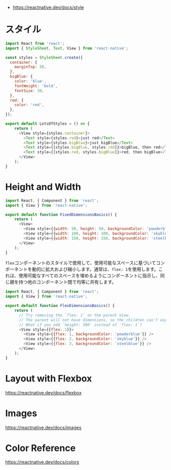  - https://reactnative.dev/docs/style


# スタイル
```js
import React from 'react';
import { StyleSheet, Text, View } from 'react-native';

const styles = StyleSheet.create({
  container: {
    marginTop: 50,
  },
  bigBlue: {
    color: 'blue',
    fontWeight: 'bold',
    fontSize: 30,
  },
  red: {
    color: 'red',
  },
});

export default LotsOfStyles = () => {
    return (
      <View style={styles.container}>
        <Text style={styles.red}>just red</Text>
        <Text style={styles.bigBlue}>just bigBlue</Text>
        <Text style={[styles.bigBlue, styles.red]}>bigBlue, then red</Text>
        <Text style={[styles.red, styles.bigBlue]}>red, then bigBlue</Text>
      </View>
    );
}
```

# Height and Width
```js
import React, { Component } from 'react';
import { View } from 'react-native';

export default function FixedDimensionsBasics() {
    return (
      <View>
        <View style={{width: 50, height: 50, backgroundColor: 'powderblue'}} />
        <View style={{width: 100, height: 100, backgroundColor: 'skyblue'}} />
        <View style={{width: 150, height: 150, backgroundColor: 'steelblue'}} />
      </View>
    );
}
```

`flex`コンポーネントのスタイルで使用して、使用可能なスペースに基づいてコンポーネントを動的に拡大および縮小します。通常は、`flex: 1`を使用します。これは、使用可能なすべてのスペースを埋めるようにコンポーネントに指示し、同じ親を持つ他のコンポーネント間で均等に共有します。
```js
import React, { Component } from 'react';
import { View } from 'react-native';

export default function FlexDimensionsBasics() {
    return (
      // Try removing the `flex: 1` on the parent View.
      // The parent will not have dimensions, so the children can't expand.
      // What if you add `height: 300` instead of `flex: 1`?
      <View style={{flex: 1}}>
        <View style={{flex: 1, backgroundColor: 'powderblue'}} />
        <View style={{flex: 2, backgroundColor: 'skyblue'}} />
        <View style={{flex: 3, backgroundColor: 'steelblue'}} />
      </View>
    );
}
```

# Layout with Flexbox
https://reactnative.dev/docs/flexbox

# Images
https://reactnative.dev/docs/images

# Color Reference
https://reactnative.dev/docs/colors
